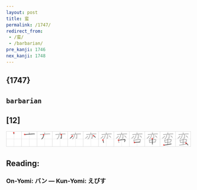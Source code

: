 ```yaml
---
layout: post
title: 蛮
permalink: /1747/
redirect_from:
 - /蛮/
 - /barbarian/
pre_kanji: 1746
nex_kanji: 1748
---
```


## {1747}

## `barbarian`

## [12]

<div class="stroke"><img src="../images/E89BAE.png" /></div>

## Reading:

### On-Yomi: バン &mdash; Kun-Yomi: えびす
